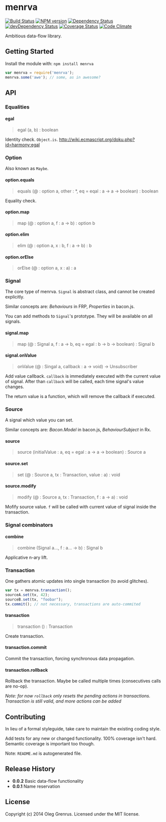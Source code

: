 # menrva

<!-- README.md is autogenerated -->

[![Build Status](https://secure.travis-ci.org/phadej/menrva.svg?branch=master)](http://travis-ci.org/phadej/menrva)
[![NPM version](http://img.shields.io/npm/v/menrva.svg)](https://www.npmjs.org/package/menrva)
[![Dependency Status](https://david-dm.org/phadej/menrva.svg)](https://david-dm.org/phadej/menrva)
[![devDependency Status](https://david-dm.org/phadej/menrva/dev-status.svg)](https://david-dm.org/phadej/menrva#info=devDependencies)
[![Coverage Status](https://img.shields.io/coveralls/phadej/menrva.svg)](https://coveralls.io/r/phadej/menrva?branch=master)
[![Code Climate](http://img.shields.io/codeclimate/github/phadej/menrva.svg)](https://codeclimate.com/github/phadej/menrva)

Ambitious data-flow library.

## Getting Started
Install the module with: `npm install menrva`

```js
var menrva = require('menrva');
menrva.some('awe'); // some, as in awesome?
```

## API


### Equalities

#### egal

> egal (a, b) : boolean

Identity check. `Object.is`. http://wiki.ecmascript.org/doku.php?id=harmony:egal



### Option

Also known as `Maybe`.


#### option.equals

> equals (@ : option a, other : *, eq = eqal : a -> a -> boolean) : boolean

Equality check.


#### option.map

> map (@ : option a, f : a -> b) : option b


#### option.elim

> elim (@ : option a, x : b, f : a -> b) : b



#### option.orElse

> orElse (@ : option a, x : a) : a



### Signal

The core type of menrva. `Signal` is abstract class, and cannot be created explicitly.

Similar concepts are: *Behaviours* in FRP, *Properties* in bacon.js.

You can add methods to `Signal`'s prototype. They will be available on all signals.


#### signal.map

> map (@ : Signal a, f : a -> b, eq = egal : b -> b -> boolean) : Signal b


#### signal.onValue

> onValue (@ : Singal a, callback : a -> void) -> Unsubscriber

Add value callback. `callback` is immediately executed with the current value of signal.
After than `callback` will be called, each time signal's value changes.

The return value is a function, which will remove the callback if executed.


### Source

A signal which value you can set.

Similar concepts are: *Bacon.Model* in bacon.js, *BehaviourSubject* in Rx.


#### source

> source (initialValue : a, eq = egal : a -> a -> boolean) : Source a


#### source.set

> set (@ : Source a, tx : Transaction, value : a) : void


#### source.modify

> modify (@ : Source a, tx : Transaction, f : a -> a) : void

Mofify source value. `f` will be called with current value of signal inside the transaction.


### Signal combinators


#### combine

> combine (Signal a..., f : a... -> b) : Signal b

Applicative n-ary lift.



### Transaction

One gathers atomic updates into single transaction (to avoid glitches).

```js
var tx = menrva.transaction();
sourceA.set(tx, 42);
sourceB.set(tx, "foobar");
tx.commit(); // not necessary, transactions are auto-commited
```


#### transaction

> transaction () : Transaction

Create transaction.


#### transaction.commit

Commit the transaction, forcing synchronous data propagation.


#### transaction.rollback

Rollback the transaction. Maybe be called multiple times (consecutives calls are no-op).

*Note: for now `rollback` only resets the pending actions in transactions. Transaction is still valid, and more actions can be added*



## Contributing


In lieu of a formal styleguide, take care to maintain the existing coding style.

Add tests for any new or changed functionality. 100% coverage isn't hard. Semantic coverage is important too though.

Note: `README.md` is autogenerated file.

## Release History


- **0.0.2** Basic data-flow functionality
- **0.0.1** Name reservation

## License

Copyright (c) 2014 Oleg Grenrus.
Licensed under the MIT license.
